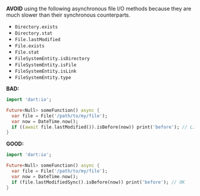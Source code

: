 
**AVOID** using the following asynchronous file I/O methods because they are
much slower than their synchronous counterparts.

* `Directory.exists`
* `Directory.stat`
* `File.lastModified`
* `File.exists`
* `File.stat`
* `FileSystemEntity.isDirectory`
* `FileSystemEntity.isFile`
* `FileSystemEntity.isLink`
* `FileSystemEntity.type`

**BAD:**
```dart
import 'dart:io';

Future<Null> someFunction() async {
  var file = File('/path/to/my/file');
  var now = DateTime.now();
  if ((await file.lastModified()).isBefore(now)) print('before'); // LINT
}
```

**GOOD:**
```dart
import 'dart:io';

Future<Null> someFunction() async {
  var file = File('/path/to/my/file');
  var now = DateTime.now();
  if (file.lastModifiedSync().isBefore(now)) print('before'); // OK
}
```

